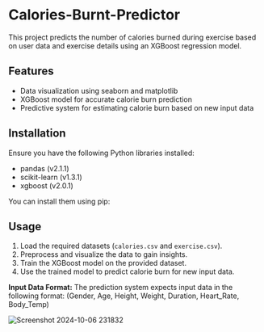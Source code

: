 # Calories-Burnt-Predictor


This project predicts the number of calories burned during exercise based on user data and exercise details using an XGBoost regression model.

## Features
* Data visualization using seaborn and matplotlib
* XGBoost model for accurate calorie burn prediction
* Predictive system for estimating calorie burn based on new input data

## Installation
Ensure you have the following Python libraries installed:
* pandas (v2.1.1)
* scikit-learn (v1.3.1)
* xgboost (v2.0.1)

You can install them using pip:

## Usage
1. Load the required datasets (`calories.csv` and `exercise.csv`).
2. Preprocess and visualize the data to gain insights.
3. Train the XGBoost model on the provided dataset.
4. Use the trained model to predict calorie burn for new input data.

**Input Data Format:**
The prediction system expects input data in the following format: (Gender, Age, Height, Weight, Duration, Heart_Rate, Body_Temp)

![Screenshot 2024-10-06 231832](https://github.com/user-attachments/assets/a78a2f3a-c7a5-473a-b522-c6227664a10e)
